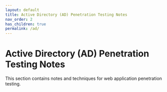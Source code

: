 ```yaml
---
layout: default
title: Active Directory (AD) Penetration Testing Notes
nav_order: 2
has_children: true
permalink: /ad/
---
```


# Active Directory (AD) Penetration Testing Notes

This section contains notes and techniques for web application penetration testing.
